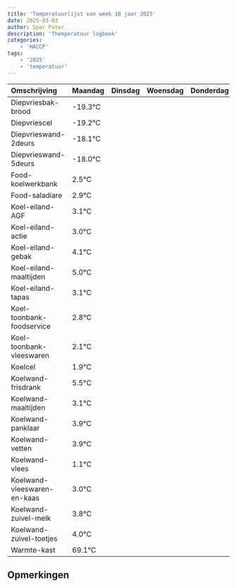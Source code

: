 ```yaml
---
title: 'Temperatuurlijst van week 10 jaar 2025'
date: 2025-03-03
author: Spar Pater
description: 'Themperatuur logboek'
categories:
    - 'HACCP'
tags:
    - '2025'
    - 'temperatuur'
---
```

|Omschrijving|Maandag|Dinsdag|Woensdag|Donderdag|Vrijdag|Zaterdag|Zondag|
|:---|:---|:---|:---|:---|:---|:---|:---|
|Diepvriesbak-brood|-19.3°C| | | | | | |
|Diepvriescel|-19.2°C| | | | | | |
|Diepvrieswand-2deurs|-18.1°C| | | | | | |
|Diepvrieswand-5deurs|-18.0°C| | | | | | |
|Food-koelwerkbank|2.5°C| | | | | | |
|Food-saladiare|2.9°C| | | | | | |
|Koel-eiland-AGF|3.1°C| | | | | | |
|Koel-eiland-actie|3.0°C| | | | | | |
|Koel-eiland-gebak|4.1°C| | | | | | |
|Koel-eiland-maaltijden|5.0°C| | | | | | |
|Koel-eiland-tapas|3.1°C| | | | | | |
|Koel-toonbank-foodservice|2.8°C| | | | | | |
|Koel-toonbank-vleeswaren|2.1°C| | | | | | |
|Koelcel|1.9°C| | | | | | |
|Koelwand-frisdrank|5.5°C| | | | | | |
|Koelwand-maaltijden|3.1°C| | | | | | |
|Koelwand-panklaar|3.9°C| | | | | | |
|Koelwand-vetten|3.9°C| | | | | | |
|Koelwand-vlees|1.1°C| | | | | | |
|Koelwand-vleeswaren-en-kaas|3.0°C| | | | | | |
|Koelwand-zuivel-melk|3.8°C| | | | | | |
|Koelwand-zuivel-toetjes|4.0°C| | | | | | |
|Warmte-kast|69.1°C| | | | | | |

## Opmerkingen


